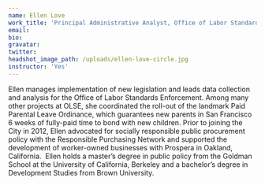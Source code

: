 ```yaml
---
name: Ellen Love
work_title: 'Principal Administrative Analyst, Office of Labor Standards Enforcement'
email:
bio:
gravatar:
twitter:
headshot_image_path: /uploads/ellen-love-circle.jpg
instructor: 'Yes'
---
```


Ellen manages implementation of new legislation and leads data collection and analysis for the Office of Labor Standards Enforcement. Among many other projects at OLSE, she coordinated the roll-out of the landmark Paid Parental Leave Ordinance, which guarantees new parents in San Francisco 6 weeks of fully-paid time to bond with new children. Prior to joining the City in 2012, Ellen advocated for socially responsible public procurement policy with the Responsible Purchasing Network and supported the development of worker-owned businesses with Prospera in Oakland, California.&nbsp; Ellen holds a master’s degree in public policy from the Goldman School at the University of California, Berkeley and a bachelor’s degree in Development Studies from Brown University.